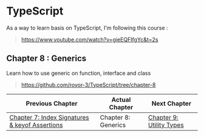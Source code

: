 # TypeScript

As a way to learn basis on TypeScript, I'm following this course :

> https://www.youtube.com/watch?v=gieEQFIfgYc&t=2s

## Chapter 8 : Generics
Learn how to use generic on function, interface and class

> https://github.com/royor-3/TypeScript/tree/chapter-8

| Previous Chapter | Actual Chapter | Next Chapter |
| ---------------- | -------------- | ------------ |
| [Chapter 7: Index Signatures & keyof Assertions](https://github.com/royor-3/TypeScript/tree/chapter-7) | Chapter 8: Generics | [Chapter 9: Utility Types](https://github.com/royor-3/TypeScript/tree/chapter-9) |